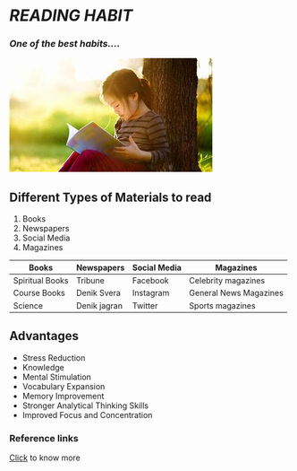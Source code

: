 <!-- Comments start 
# for Heading
## for Sub heading
### for Sub to Sub heading
***For bold and italic***
![Display Picture](picture name)
*for italic*
**for bold**
__for bold__
- for bullets

[](<figure><img src="https://user-images.githubusercontent.com/74251229/117696563-100c5880-b1df-11eb-98dd-8f74c129f7da.png" alt="Trulli" style="width:100%"><figcaption align = "center"><b>Fig.1 - 4K Mountains Wallpaper</b></figcaption></figure>)

Comment end
-->


# ***READING HABIT*** 

### *One of the best habits....*

![Display Picture](Photos/reading.jpeg)

## Different Types of Materials to read

1. Books  <!-- For numbers-->
2. Newspapers
3. Social Media 
4. Magazines

|**Books** | **Newspapers** | **Social Media** | __Magazines__ |
|-------|------------|--------------|----------|
|Spiritual Books | Tribune | Facebook |  Celebrity magazines |
|Course Books | Denik Svera | Instagram | General News Magazines |
| Science | Denik jagran | Twitter | Sports magazines | 

## Advantages 

- Stress Reduction
- Knowledge
- Mental Stimulation
- Vocabulary Expansion
- Memory Improvement
- Stronger Analytical Thinking Skills
- Improved Focus and Concentration

### Reference links
[Click](https://www.skillsyouneed.com/rhubarb/develop-reading-habit.html) to know more <!-- for link-->
